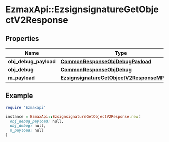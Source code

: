 # EzmaxApi::EzsignsignatureGetObjectV2Response

## Properties

| Name | Type | Description | Notes |
| ---- | ---- | ----------- | ----- |
| **obj_debug_payload** | [**CommonResponseObjDebugPayload**](CommonResponseObjDebugPayload.md) |  |  |
| **obj_debug** | [**CommonResponseObjDebug**](CommonResponseObjDebug.md) |  | [optional] |
| **m_payload** | [**EzsignsignatureGetObjectV2ResponseMPayload**](EzsignsignatureGetObjectV2ResponseMPayload.md) |  |  |

## Example

```ruby
require 'Ezmaxapi'

instance = EzmaxApi::EzsignsignatureGetObjectV2Response.new(
  obj_debug_payload: null,
  obj_debug: null,
  m_payload: null
)
```

